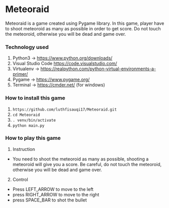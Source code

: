 # Meteoraid

Meteoraid is a game created using Pygame library. In this game, player have to shoot meteoroid as many as possible in order to get score. Do not touch the meteoroid, otherwise you will be dead and game over.

### Technology used
1. Python3 -> https://www.python.org/downloads/
2. Visual Studio Code https://code.visualstudio.com/
3. Virtualenv -> https://realpython.com/python-virtual-environments-a-primer/
4. Pygame -> https://www.pygame.org/
5. Terminal -> https://cmder.net/ (for windows)

### How to install this game
1. `https://github.com/luthfisauqi17/Meteoraid.git`
2. `cd Meteoraid`
3. `. venv/bin/activate`
4. `python main.py`

### How to play this game
1. Instruction
+ You need to shoot the meteoroid as many as possible, shooting a meteoroid will give you a score. Be careful, do not touch the meteoroid, otherwise you will be dead and game over.
2. Control
+ Press LEFT_ARROW to move to the left
+ press RIGHT_ARROW to move to the right
+ press SPACE_BAR to shot the bullet